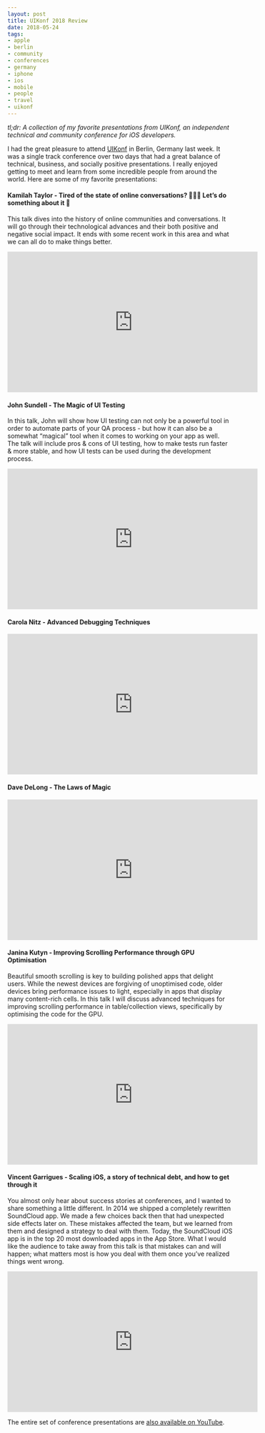 ```yaml
---
layout: post
title: UIKonf 2018 Review
date: 2018-05-24
tags:
- apple
- berlin
- community
- conferences
- germany
- iphone
- ios
- mobile
- people
- travel
- uikonf
---
```


_tl;dr: A collection of my favorite presentations from UIKonf, an independent technical and community conference for iOS developers._

<!--excerpt.start-->
I had the great pleasure to attend [UIKonf](http://www.uikonf.com) in Berlin, Germany last week.  It was a single track conference over two days that had a great balance of technical, business, and socially positive presentations.  I really enjoyed getting to meet and learn from some incredible people from around the world.  Here are some of my favorite presentations:
<!--excerpt.end-->


#### Kamilah Taylor - Tired of the state of online conversations? 🙈🙉🙊 Let’s do something about it 💪

This talk dives into the history of online communities and conversations. It will go through their technological advances and their both positive and negative social impact. It ends with some recent work in this area and what we can all do to make things better.

<iframe width="560" height="315" src="https://www.youtube.com/embed/Nx0cKEQcbz4" frameborder="0" allow="autoplay; encrypted-media" allowfullscreen></iframe>


#### John Sundell - The Magic of UI Testing

In this talk, John will show how UI testing can not only be a powerful tool in order to automate parts of your QA process - but how it can also be a somewhat “magical” tool when it comes to working on your app as well. The talk will include pros & cons of UI testing, how to make tests run faster & more stable, and how UI tests can be used during the development process.

<iframe width="560" height="315" src="https://www.youtube.com/embed/YzuJoVnxJCw" frameborder="0" allow="autoplay; encrypted-media" allowfullscreen></iframe>

#### Carola Nitz - Advanced Debugging Techniques

<iframe width="560" height="315" src="https://www.youtube.com/embed/578YdS2sNqk" frameborder="0" allow="autoplay; encrypted-media" allowfullscreen></iframe>

#### Dave DeLong - The Laws of Magic

<iframe width="560" height="315" src="https://www.youtube.com/embed/gx9ywSNm1jM" frameborder="0" allow="autoplay; encrypted-media" allowfullscreen></iframe>

#### Janina Kutyn - Improving Scrolling Performance through GPU Optimisation

Beautiful smooth scrolling is key to building polished apps that delight users. While the newest devices are forgiving of unoptimised code, older devices bring performance issues to light, especially in apps that display many content-rich cells. In this talk I will discuss advanced techniques for improving scrolling performance in table/collection views, specifically by optimising the code for the GPU.

<iframe width="560" height="315" src="https://www.youtube.com/embed/ypPX8CJmRIY" frameborder="0" allow="autoplay; encrypted-media" allowfullscreen></iframe>

#### Vincent Garrigues - Scaling iOS, a story of technical debt, and how to get through it

You almost only hear about success stories at conferences, and I wanted to share something a little different. In 2014 we shipped a completely rewritten SoundCloud app. We made a few choices back then that had unexpected side effects later on. These mistakes affected the team, but we learned from them and designed a strategy to deal with them. Today, the SoundCloud iOS app is in the top 20 most downloaded apps in the App Store. What I would like the audience to take away from this talk is that mistakes can and will happen; what matters most is how you deal with them once you’ve realized things went wrong.

<iframe width="560" height="315" src="https://www.youtube.com/embed/fmzA7cLyKv0" frameborder="0" allow="autoplay; encrypted-media" allowfullscreen></iframe>


The entire set of conference presentations are [also available on YouTube](https://www.youtube.com/watch?v=Nx0cKEQcbz4&list=PLdr22uU_wISohI7PIhzq0gotGfKZl1lGo).

